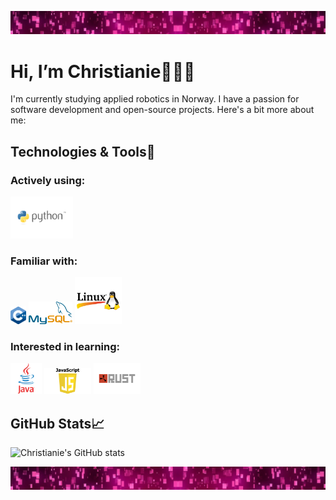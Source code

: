 ![Profile Banner](external_files/pink-sparkle-lights-girly-background-header.jpg-nggid044431-ngg0dyn-1280x375x100-00f0w010c010r110f110r010t010.jpg)

# Hi, I’m Christianie👩‍💻👋
I'm currently studying applied robotics in Norway. I have a passion for software development and open-source projects. Here's a bit more about me:

## Technologies & Tools🔧 

### Actively using:
  <img src="external_files/python_kurs_thumb.png" alt="Python" width="100">

### Familiar with:
  <img src="external_files/ISO_C++_Logo.svg.png" alt="C++" width="25">
  <img src="external_files/new-file.md1024px-MySQL.ff87215b43fd7292af172e2a5d9b844217262571.png" alt="MySQL" width="70">
  <img src="external_files/72d1f12edf758d24f5b6db73bac4f297-linux-logo.webp" alt="Linux" width="75">
  
### Interested in learning:
  <img src="external_files/1174953.webp" alt="Java" width="50">
  <img src="external_files/JavaScript-Symbol.png" alt="JavaScript" width="75">
  <img src="external_files/Rust_(video_game)-Logo.wine.png" alt="Rust" width="75">

## GitHub Stats📈 
![Christianie's GitHub stats](https://github-readme-stats.vercel.app/api?username=christianietorres&show_icons=true&theme=radical)

![Profile Banner](external_files/pink-sparkle-lights-girly-background-header.jpg-nggid044431-ngg0dyn-1280x375x100-00f0w010c010r110f110r010t010.jpg)


